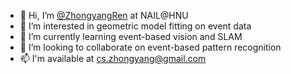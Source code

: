 - 👋 Hi, I’m <a href="https://zhong-yang.ren">@ZhongyangRen</a> at NAIL@HNU
- 👀 I’m interested in geometric model fitting on event data
- 🌱 I’m currently learning event-based vision and SLAM
- 💞️ I’m looking to collaborate on event-based pattern recognition
- 📫 I'm available at cs.zhongyang@gmail.com 

<!---
ZhongyangRen/ZhongyangRen is a ✨ special ✨ repository because its `README.md` (this file) appears on your GitHub profile.
You can click the Preview link to take a look at your changes.
--->
